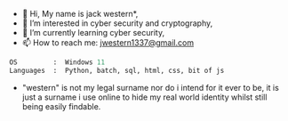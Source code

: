 - 👋 Hi, My name is jack western*,
- 👀 I’m interested in cyber security and cryptography,
- 🌱 I’m currently learning cyber security,
- 📫 How to reach me: jwestern1337@gmail.com

```python
OS         :  Windows 11 
Languages  :  Python, batch, sql, html, css, bit of js
```

* "western" is not my legal surname nor do i intend for it ever to be, it is just a surname i use online to hide my real world identity whilst still being easily findable.
